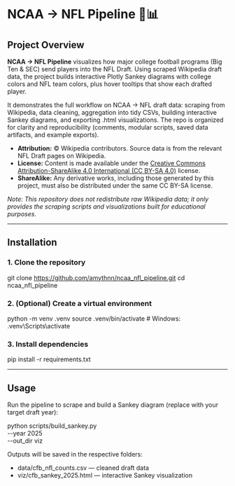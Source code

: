 # NCAA → NFL Pipeline 🏈📊

## Project Overview
**NCAA → NFL Pipeline** visualizes how major college football programs (Big Ten & SEC) send players into the NFL Draft. 
Using scraped Wikipedia draft data, the project builds interactive Plotly Sankey diagrams with college colors and NFL team colors, plus hover tooltips that show each drafted player.

It demonstrates the full workflow on NCAA → NFL draft data: scraping from Wikipedia, data cleaning, aggregation into tidy CSVs, building interactive Sankey diagrams, and exporting .html visualizations.
The repo is organized for clarity and reproducibility (comments, modular scripts, saved data artifacts, and example exports).

- **Attribution:** © Wikipedia contributors. Source data is from the relevant NFL Draft pages on Wikipedia.  
- **License:** Content is made available under the [Creative Commons Attribution-ShareAlike 4.0 International (CC BY-SA 4.0)](https://creativecommons.org/licenses/by-sa/4.0/) license.  
- **ShareAlike:** Any derivative works, including those generated by this project, must also be distributed under the same CC BY-SA license.  

*Note: This repository does not redistribute raw Wikipedia data; it only provides the scraping scripts and visualizations built for educational purposes.* 

---

## Installation

### 1. Clone the repository

git clone https://github.com/amythnn/ncaa_nfl_pipeline.git
cd ncaa_nfl_pipeline

### 2. (Optional) Create a virtual environment
python -m venv .venv
source .venv/bin/activate    # Windows: .venv\Scripts\activate

### 3. Install dependencies
pip install -r requirements.txt

---

## Usage
Run the pipeline to scrape and build a Sankey diagram (replace with your target draft year):

python scripts/build_sankey.py \
  --year 2025 \
  --out_dir viz

Outputs will be saved in the respective folders:
- data/cfb_nfl_counts.csv — cleaned draft data
- viz/cfb_sankey_2025.html — interactive Sankey visualization
